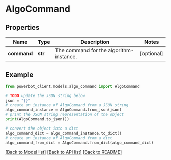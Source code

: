 # AlgoCommand


## Properties

Name | Type | Description | Notes
------------ | ------------- | ------------- | -------------
**command** | **str** | The command for the algorithm-instance. | [optional] 

## Example

```python
from powerbot_client.models.algo_command import AlgoCommand

# TODO update the JSON string below
json = "{}"
# create an instance of AlgoCommand from a JSON string
algo_command_instance = AlgoCommand.from_json(json)
# print the JSON string representation of the object
print(AlgoCommand.to_json())

# convert the object into a dict
algo_command_dict = algo_command_instance.to_dict()
# create an instance of AlgoCommand from a dict
algo_command_from_dict = AlgoCommand.from_dict(algo_command_dict)
```
[[Back to Model list]](../README.md#documentation-for-models) [[Back to API list]](../README.md#documentation-for-api-endpoints) [[Back to README]](../README.md)


